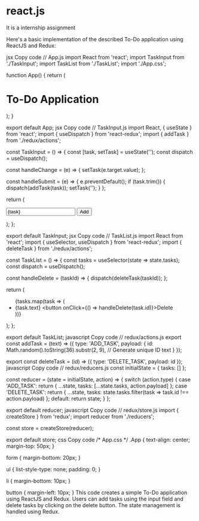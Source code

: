 # react.js
It is a internship assignment

Here's a basic implementation of the described To-Do application using ReactJS and Redux:

jsx
Copy code
// App.js
import React from 'react';
import TaskInput from './TaskInput';
import TaskList from './TaskList';
import './App.css';

function App() {
  return (
    <div className="App">
      <h1>To-Do Application</h1>
      <TaskInput />
      <TaskList />
    </div>
  );
}

export default App;
jsx
Copy code
// TaskInput.js
import React, { useState } from 'react';
import { useDispatch } from 'react-redux';
import { addTask } from './redux/actions';

const TaskInput = () => {
  const [task, setTask] = useState('');
  const dispatch = useDispatch();

  const handleChange = (e) => {
    setTask(e.target.value);
  };

  const handleSubmit = (e) => {
    e.preventDefault();
    if (task.trim()) {
      dispatch(addTask(task));
      setTask('');
    }
  };

  return (
    <form onSubmit={handleSubmit}>
      <input type="text" value={task} onChange={handleChange} placeholder="Add a task" />
      <button type="submit">Add</button>
    </form>
  );
};

export default TaskInput;
jsx
Copy code
// TaskList.js
import React from 'react';
import { useSelector, useDispatch } from 'react-redux';
import { deleteTask } from './redux/actions';

const TaskList = () => {
  const tasks = useSelector(state => state.tasks);
  const dispatch = useDispatch();

  const handleDelete = (taskId) => {
    dispatch(deleteTask(taskId));
  };

  return (
    <ul>
      {tasks.map(task => (
        <li key={task.id}>
          {task.text}
          <button onClick={() => handleDelete(task.id)}>Delete</button>
        </li>
      ))}
    </ul>
  );
};

export default TaskList;
javascript
Copy code
// redux/actions.js
export const addTask = (text) => ({
  type: 'ADD_TASK',
  payload: {
    id: Math.random().toString(36).substr(2, 9), // Generate unique ID
    text
  }
});

export const deleteTask = (id) => ({
  type: 'DELETE_TASK',
  payload: id
});
javascript
Copy code
// redux/reducers.js
const initialState = {
  tasks: []
};

const reducer = (state = initialState, action) => {
  switch (action.type) {
    case 'ADD_TASK':
      return {
        ...state,
        tasks: [...state.tasks, action.payload]
      };
    case 'DELETE_TASK':
      return {
        ...state,
        tasks: state.tasks.filter(task => task.id !== action.payload)
      };
    default:
      return state;
  }
};

export default reducer;
javascript
Copy code
// redux/store.js
import { createStore } from 'redux';
import reducer from './reducers';

const store = createStore(reducer);

export default store;
css
Copy code
/* App.css */
.App {
  text-align: center;
  margin-top: 50px;
}

form {
  margin-bottom: 20px;
}

ul {
  list-style-type: none;
  padding: 0;
}

li {
  margin-bottom: 10px;
}

button {
  margin-left: 10px;
}
This code creates a simple To-Do application using ReactJS and Redux. Users can add tasks using the input field and delete tasks by clicking on the delete button. The state management is handled using Redux.
